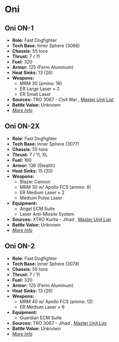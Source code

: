 # Oni 

## Oni ON-1 

- **Role:** Fast Dogfighter 
- **Tech Base:** Inner Sphere (3066) 
- **Chassis:** 55 tons 
- **Thrust:** 7 / 11 
- **Fuel:** 320 
- **Armor:** 125 (Ferro Aluminum) 
- **Heat Sinks:** 13 (26) 
- **Weapons:** 
  - MRM 30 (ammo: 16) 
  - ER Large Laser × 2 
  - ER Small Laser 
- **Sources:** TRO 3067 - Civil War , [Master Unit List](http://masterunitlist.info/Unit/Details/4747) 
- **Battle Value:** Unknown 
- [*More Info*](oni/oni_on-1.md) 

## Oni ON-2X 

- **Role:** Fast Dogfighter 
- **Tech Base:** Inner Sphere (3077) 
- **Chassis:** 55 tons 
- **Thrust:** 7 / 11, XL 
- **Fuel:** 160 
- **Armor:** 136 (Stealth) 
- **Heat Sinks:** 15 (30) 
- **Weapons:** 
  - Blazer Cannon 
  - MRM 30 w/ Apollo FCS (ammo: 8) 
  - ER Medium Laser × 2 
  - Medium Pulse Laser 
- **Equipment:** 
  - Angel ECM Suite 
  - Laser Anti-Missile System 
- **Sources:** XTRO Kurita - Jihad , [Master Unit List](http://masterunitlist.info/Unit/Details/2320) 
- **Battle Value:** Unknown 
- [*More Info*](oni/oni_on-2x.md) 

## Oni ON-2 

- **Role:** Fast Dogfighter 
- **Tech Base:** Inner Sphere (3078) 
- **Chassis:** 55 tons 
- **Thrust:** 7 / 11 
- **Fuel:** 320 
- **Armor:** 125 (Ferro Aluminum) 
- **Heat Sinks:** 13 (26) 
- **Weapons:** 
  - MRM 40 w/ Apollo FCS (ammo: 12) 
  - ER Medium Laser × 6 
- **Equipment:** 
  - Guardian ECM Suite 
- **Sources:** TRO 3067 - Jihad , [Master Unit List](http://masterunitlist.info/Unit/Details/5752) 
- **Battle Value:** Unknown 
- [*More Info*](oni/oni_on-2.md) 

